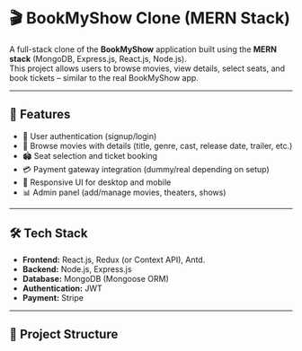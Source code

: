 # 🎬 BookMyShow Clone (MERN Stack)

A full-stack clone of the **BookMyShow** application built using the **MERN stack** (MongoDB, Express.js, React.js, Node.js).  
This project allows users to browse movies, view details, select seats, and book tickets – similar to the real BookMyShow app.

---

## 🚀 Features
- 🔐 User authentication (signup/login)
- 🎥 Browse movies with details (title, genre, cast, release date, trailer, etc.)
- 🏟 Seat selection and ticket booking
- 💳 Payment gateway integration (dummy/real depending on setup)
- 📱 Responsive UI for desktop and mobile
- 📊 Admin panel (add/manage movies, theaters, shows)

---

## 🛠 Tech Stack
- **Frontend:** React.js, Redux (or Context API), Antd.
- **Backend:** Node.js, Express.js
- **Database:** MongoDB (Mongoose ORM)
- **Authentication:** JWT 
- **Payment:** Stripe

---

## 📂 Project Structure
